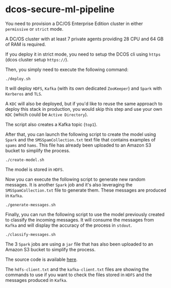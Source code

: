 # dcos-secure-ml-pipeline

You need to provision a DC/OS Enterprise Edition cluster in either `permissive` or `strict` mode.

A DC/OS cluster with at least 7 private agents providing 28 CPU and 64 GB of RAM is required.

If you deploy it in strict mode, you need to setup the DCOS cli using `https` (dcos cluster setup `https://`).

Then, you simply need to execute the following command:

```
./deploy.sh
```

It will deploy `HDFS`, `Kafka` (with its own dedicated `ZooKeeper`) and `Spark` with `Kerberos` and `TLS`.

A `KDC` will also be deployed, but if you'd like to reuse the same approach to deploy this stack in production, you would skip this step and use your own `KDC` (which could be `Active Directory`).

The script also creates a Kafka topic (`top1`).

After that, you can launch the following script to create the model using `Spark` and the `SMSSpamCollection.txt` text file that contains examples of `spams` and `hams`. This file has already been uploaded to an Amazon S3 bucket to simplify the process.

```
./create-model.sh
```

The model is stored in `HDFS`.

Now you can execute the following script to generate new random messages. It is another `Spark` job and it's also leveraging the `SMSSpamCollection.txt` file to generate them. These messages are produced in `Kafka`.

```
./generate-messages.sh
```

Finally, you can run the following script to use the model previously created to classify the incoming messages. It will consume the messages from `Kafka` and will display the accuracy of the process in `stdout`.

```
./classify-messages.sh
```

The 3 `Spark` jobs are using a `jar` file that has also been uploaded to an Amazon S3 bucket to simplify the process.

The source code is available [here](https://github.com/djannot/spark-build/blob/master/tests/jobs/scala/src/main/scala/SpamHam.scala).

The `hdfs-client.txt` and the `kafka-client.txt` files are showing the commands to use if you want to check the files stored in `HDFS` and the messages produced in `Kafka`.